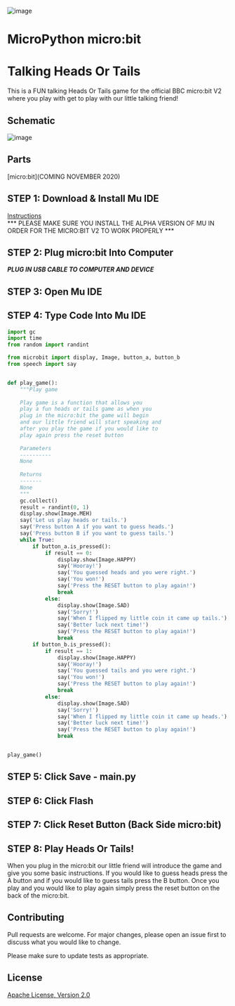 ![image](https://github.com/mytechnotalent/MicroPython-micro-bit_Talking_Heads_Or_Tails/blob/main/MPMBTHOT.png?raw=true)

# MicroPython micro:bit
# Talking Heads Or Tails
This is a FUN talking Heads Or Tails game for the official BBC micro:bit V2 where you play with get to play with our little talking friend!

## Schematic
![image](https://github.com/mytechnotalent/MicroPython-micro-bit_Talking_Heads_Or_Tails/blob/main/schematic.png?raw=true)

## Parts
[micro:bit](COMING NOVEMBER 2020)

## STEP 1: Download & Install Mu IDE
[Instructions](https://www.linkedin.com/pulse/python-kids-part-2-install-mu-ide-kevin-thomas/)<br>
*** PLEASE MAKE SURE YOU INSTALL THE ALPHA VERSION OF MU IN ORDER FOR THE MICRO:BIT V2 TO WORK PROPERLY ***

## STEP 2: Plug micro:bit Into Computer
***PLUG IN USB CABLE TO COMPUTER AND DEVICE***

## STEP 3: Open Mu IDE

## STEP 4: Type Code Into Mu IDE
```python
import gc
import time
from random import randint

from microbit import display, Image, button_a, button_b
from speech import say


def play_game():
    """Play game 
    
    Play game is a function that allows you
    play a fun heads or tails game as when you
    plug in the micro:bit the game will begin
    and our little friend will start speaking and
    after you play the game if you would like to
    play again press the reset button
    
    Parameters
    ----------
    None
        
    Returns
    -------
    None
    """
    gc.collect()
    result = randint(0, 1)
    display.show(Image.MEH)
    say('Let us play heads or tails.')
    say('Press button A if you want to guess heads.')
    say('Press button B if you want to guess tails.')
    while True:
        if button_a.is_pressed():
            if result == 0:
                display.show(Image.HAPPY)
                say('Hooray!')
                say('You guessed heads and you were right.')
                say('You won!')
                say('Press the RESET button to play again!')
                break
            else:
                display.show(Image.SAD)
                say('Sorry!')
                say('When I flipped my little coin it came up tails.')
                say('Better luck next time!')
                say('Press the RESET button to play again!')
                break
        if button_b.is_pressed():
            if result == 1:
                display.show(Image.HAPPY)
                say('Hooray!')
                say('You guessed tails and you were right.')
                say('You won!')
                say('Press the RESET button to play again!')
                break
            else:
                display.show(Image.SAD)
                say('Sorry!')
                say('When I flipped my little coin it came up heads.')
                say('Better luck next time!')
                say('Press the RESET button to play again!')
                break


play_game()
```

## STEP 5: Click Save - main.py

## STEP 6: Click Flash

## STEP 7: Click Reset Button (Back Side micro:bit)

## STEP 8: Play Heads Or Tails!
When you plug in the micro:bit our little friend will introduce the game and give you some basic instructions.  If you would like to guess heads press the A button and if you would like to guess tails press the B button.  Once you play and you would like to play again simply press the reset button on the back of the micro:bit.

## Contributing
Pull requests are welcome. For major changes, please open an issue first to discuss what you would like to change.

Please make sure to update tests as appropriate.

## License
[Apache License, Version 2.0](https://www.apache.org/licenses/LICENSE-2.0)
